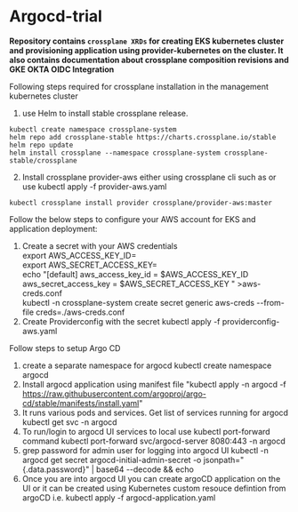 # Argocd-trial

**Repository contains `crossplane XRDs` for creating EKS kubernetes cluster and provisioning application using provider-kubernetes on the cluster. It also contains documentation about crossplane composition revisions and GKE OKTA OIDC Integration**

Following steps required for crossplane installation in the management kubernetes cluster
1. use Helm to install stable crossplane release.
  ```
  kubectl create namespace crossplane-system
  helm repo add crossplane-stable https://charts.crossplane.io/stable
  helm repo update
  helm install crossplane --namespace crossplane-system crossplane-stable/crossplane 
  ```
2. Install crossplane provider-aws either using crossplane cli such as or use kubectl apply -f provider-aws.yaml
  ```
  kubectl crossplane install provider crossplane/provider-aws:master
  ```



Follow the below steps to configure your AWS account for EKS and application deployment:
1. Create a secret with your AWS credentials<br />
export AWS_ACCESS_KEY_ID= <br />
export AWS_SECRET_ACCESS_KEY= <br />
echo "[default] aws_access_key_id = $AWS_ACCESS_KEY_ID aws_secret_access_key = $AWS_SECRET_ACCESS_KEY " >aws-creds.conf <br />
kubectl -n crossplane-system create secret generic aws-creds --from-file creds=./aws-creds.conf
2. Create Providerconfig with the secret
kubectl apply -f providerconfig-aws.yaml

Follow steps to setup Argo CD

1. create a separate namespace for argocd
kubectl create namespace argocd
2. Install argocd application using manifest file
"kubectl apply -n argocd -f https://raw.githubusercontent.com/argoproj/argo-cd/stable/manifests/install.yaml"
3. It runs various pods and services. Get list of services running for argocd
kubectl get svc -n argocd
4. To run/login to argocd UI services to local use kubectl port-forward command
kubectl port-forward svc/argocd-server 8080:443 -n argocd
5. grep password for admin user for logging into argocd UI
kubectl -n argocd get secret argocd-initial-admin-secret -o jsonpath="{.data.password}" | base64 --decode && echo
6. Once you are into argocd UI you can create argoCD application on the UI or it can be created using Kubernetes custom resouce defintion from argoCD
 i.e. kubectl apply -f argocd-application.yaml
